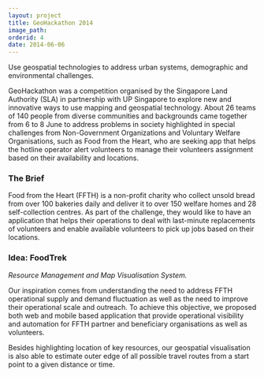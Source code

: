 ```yaml
---
layout: project
title: GeoHackathon 2014
image_path: 
orderid: 4
date: 2014-06-06
---
```

Use geospatial technologies to address urban systems, demographic and environmental challenges. 
<!--more-->

GeoHackathon was a competition organised by the Singapore Land Authority (SLA) in partnership with UP Singapore to explore new and innovative ways to use mapping and geospatial technology. About 26 teams of 140 people from diverse communities and backgrounds came together from 6 to 8 June to address problems in society highlighted in special challenges from Non-Government Organizations and Voluntary Welfare Organisations, such as Food from the Heart, who are seeking app that helps the hotline operator alert volunteers to manage their volunteers assignment based on their availability and locations.

### The Brief
Food from the Heart (FFTH) is a non-profit charity who collect unsold bread from over 100 bakeries daily and deliver it to over 150 welfare homes and 28 self-collection centres. As part of the challenge, they would like to have an application that helps their operations to deal with last-minute replacements of volunteers and enable available volunteers to pick up jobs based on their locations.

### Idea: FoodTrek
*Resource Management and Map Visualisation System.*

Our inspiration comes from understanding the need to address FFTH operational supply and demand fluctuation as well as the need to improve their operational scale and outreach. To achieve this objective, we proposed both web and mobile based application that provide operational visibility and automation for FFTH partner and beneficiary organisations as well as volunteers. 

Besides highlighting location of key resources, our geospatial visualisation is also able to estimate outer edge of all possible travel routes from a start point to a given distance or time.
